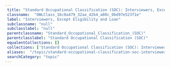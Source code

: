 ```yaml
--- 
 title: "Standard Occupational Classification (SOC): Interviewers, Except Eligibility and Loan" 
 classname:  "OWLClass_16c8a479_32aa_42b4_a80c_0bd97e523f1e" 
 label: "Interviewers, Except Eligibility and Loan" 
 subclassname: "null" 
 subclasslabel: "null" 
 parentclassname: "Standard_Occupational_Classification_(SOC)" 
 parentclasslabel: "Standard Occupational Classification (SOC)" 
 equalentCollections: [] 
 collections: ['Standard Occupational Classification (SOC): Interviewers, Except Eligibility and Loan']
 aliases:  "/topic/standard-occupational-classification-soc-interviewers-except-eligibility-and-loan"  
 searchCategory: "topic" 
---
```

